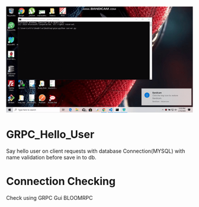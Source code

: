 ![](https://github.com/nbhitishkumar/Images/blob/master/hello.gif)
# GRPC_Hello_User
Say hello user on client requests with database Connection(MYSQL) with name validation before save in to db.

# Connection Checking 
Check using GRPC Gui BLOOMRPC
